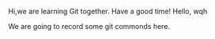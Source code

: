 Hi,we are learning Git together.
Have a good time!
Hello, wqh

We are going to record some git commonds here.

